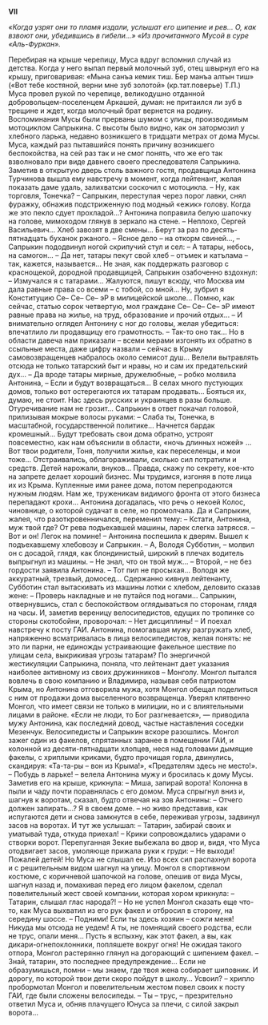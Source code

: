 **VII**


*«Когда узрят они то пламя издали, услышат его шипение и рев… О, как взвоют они, убедившись в гибели…»
«Из прочитанного Мусой в суре «Аль-Фуркан».*


Перебирая на крыше черепицу, Муса вдруг вспомнил случай из детства. Когда у него выпал первый молочный зуб, отец швырнул его на крышу, приговаривая:
«Мына санъа кемик тиш. Бер манъа алтын тиш» («Вот тебе костяной, верни мне зуб золотой» (кр.тат.поверье) Т.П.)
Муса провел рукой по черепице, великодушно отданной добровольцем-поселенцем Аркашей, думая: не притаился ли зуб в трещине и ждет, когда молочный брат вернется на родину.
Воспоминания Мусы были прерваны шумом с улицы, производимым мотоциклом Сапрыкина.
С высоты было видно, как он затормозил у хлебного ларька, недавно возникшего в тридцати метрах от дома Мусы.
Муса, каждый раз пытавшийся понять причину возникшего беспокойства, на сей раз так и не смог понять, что же его так взволновало при виде давнего своего преследователя Сапрыкина.
Заметив в открытую дверь столь важного гостя, продавщица Антонина Турчинова вышла ему навстречу в момент, когда лейтенант, желая показать даме удаль, залихватски соскочил с мотоцикла.
– Ну, как торговля, Тонечка? – Сапрыкин, переступая через порог лавки, снял фуражку, обнажив подстриженную под модный «ежик» голову. Когда же это пекло сдует прохладой…?
Антонина поправила белую шапочку на голове, мимоходом глянув в зеркало на стене.
– Неплохо, Сергей Васильевич… Хлеб завозят в две смены… Берут за раз по десять-пятнадцать буханок ржаного.
– Ясное дело – на откорм свиней…, – Сапрыкин пододвинул ногой скрипучий стул и сел: – А татары, небось, на самогон…
– Да нет, татары пекут свой хлеб – отъмек и катълама – так, кажется, называется…
Не зная, как поддержать разговор с краснощекой, дородной продавщицей, Сапрыкин озабоченно вздохнул:
– Измучался я с татарами… Жалуются, пишут всюду, что Москва им дала равные права со всеми – с тобой, со мной… Ну, зубрил я Конституцию Се– Се– Се– эР в милицейской школе… Помню, как сейчас, статью сорок четвертую, мол граждане Се– Се– Се– эР имеют равные права на жилье, на труд, образование и прочий отдых… – И внимательно оглядел Антонину с ног до головы, желая убедиться: впечатлило ли продавщицу его грамотность. – Так-то оно так… Но в области давеча нам приказали – всеми мерами изгонять их обратно в ссыльные места, даже цифру назвали – сейчас в Крыму самовозвращенцев набралось около семисот душ… Велели вытравлять отсюда не только татарский быт и нравы, но и сам их предательский дух…
– Да вроде татары мирные, дружелюбные, – робко молвила Антонина, – Если и будут возвращаться… В селах много пустующих домов, только вот остерегаются их татарам продавать… Бояться их, думаю, не стоит. Нас здесь русских и украинцев в разы больше. Отуречивание нам не грозит…
Сапрыкин в ответ покачал головой, прилизывая мокрые волосы руками:
– Слаба ты, Тонечка, в масштабной, государственной политике… Начнется бардак кромешный… Будут требовать свои дома обратно, устроят повсеместно, как нам объяснили в области, «ночь длинных ножей» …Вот твои родители, Тоня, получили жилье, как переселенцы, и мои тоже… Отстраивались, облагораживали, сколько сил потратили и средств. Детей нарожали, внуков… Правда, скажу по секрету, кое-кто на запрете делает хороший бизнес. Мы трудимся, изгоняя в поте лица их из Крыма. Купленные ими ранее дома, потом перепродаются нужным людям. Нам же, труженикам видимого фронта от этого бизнеса перепадают крохи…
Антонина догадалась, что речь о некоей Колос, чиновнице, о которой судачат в селе, но промолчала.
Да и Сапрыкин, жалея, что разоткровенничался, переменил тему:
– Кстати, Антонина, муж твой где?
От рева подъехавшей машины, ларек слегка затрясся.
– Вот и он! Легок на помине! – Антонина поспешила к дверям.
Вышел к подъехавшему хлебовозу и Сапрыкин.
– А, Володя Субботин, – молвил он с досадой, глядя, как блондинистый, широкий в плечах водитель выпрыгнул из машины. – Не знал, что он твой муж…
– Второй, – не без гордости заявила Антонина. – Тот пил не просыхая… Володя же аккуратный, трезвый, домосед…
Сдержанно кивнув лейтенанту, Субботин стал вытаскивать из машины лотки с хлебом, деловито сказав жене:
– Проверь накладные и не путайся под ногами…
Сапрыкин, отвернувшись, стал с беспокойством оглядываться по сторонам, глядя на часы. И, заметив вереницу велосипедистов, едущих по тропинке со стороны скотобойни, проворочал:
– Нет дисциплины! – И поехал навстречу к посту ГАИ.
Антонина, помогавшая мужу разгружать хлеб, напряженно всматривалась в лица велосипедистов, желая понять: не это ли парни, не единожды устраивающие факельное шествие по улицам села, выкрикивая угрозы татарам? По энергичной жестикуляции Сапрыкина, поняла, что лейтенант дает указания наиболее активному из своих дружинников – Монголу.
Монгол пытался вовлечь в свою компанию и Владимира, называя себя патриотом Крыма, но Антонина отговорила мужа, хотя Монгол обещал поделиться с ним от продажи дома выселенного возвращенца. Уверял клятвенно Монгол, что имеет связи не только в милиции, но и с влиятельными лицами в районе.
«Если не люди, то Бог разгневается», — приводила мужу Антонина, как последний довод, частые наставления соседки Мезенчук.
Велосипедисты и Сапрыкин вскоре разошлись. Монгол зажег один из факелов, спрятанных заранее в помещении ГАИ, и колонной из десяти-пятнадцати хлопцев, неся над головами дымящие факелы, с хриплыми криками, будто прочищая горла, двинулись, скандируя: «Та-та-ры – вон из Крыма!», «Предателям здесь не место!».
– Побудь в ларьке! – велела Антонина мужу и бросилась к дому Мусы. Заметив его на крыше, крикнула:
– Миша, запирай ворота!
Колонна в пыли и чаду почти поравнялась с его домом. Муса спрыгнул вниз и, шагнув к воротам, сказал, будто отвечая на зов Антонины:
– Отчего должен запирать…? Я в своем доме. – но живо представив, как испугаются дети и снова замкнутся в себе, переживая угрозы, задвинул засов на воротах. И тут же услышал:
– Татарин, забирай своих и уматывай туда, откуда приехал! – Крики сопровождались ударами о створки ворот.
Перепуганная Зекие выбежала во двор и, видя, что Муса отодвигает засов, умоляюще прижала руки к груди:
– Не выходи! Пожалей детей!
Но Муса не слышал ее. Изо всех сил распахнул ворота и с решительным видом шагнул на улицу.
Монгол в спортивном костюме, с коричневой шапочкой на голове, опешив от вида Мусы, шагнул назад и, помахивая перед его лицом факелом, сделал повелительный жест своей компании, которая хором крикнула:
– Татарин, слышал глас народа?! – Но не успел Монгол сказать еще что-то, как Муса выхватил из его рук факел и отбросил в сторону, на середину шоссе.
– Подними! Если ты здесь хозяин – сожги меня! Никуда мы отсюда не уедем! А ты, не помнящий своего родства, если не трус, опали меня… Пусть я вспыхну, как этот факел, а вы, как дикари-огнепоклонники, попляшете вокруг огня!
Не ожидая такого отпора, Монгол растерянно глянул на догорающий с шипением факел.
– Знай, татарин, это последнее предупреждение… Если не образумишься, помни – мы знаем, где твоя жена собирает шиповник. И дорогу, по которой твои дети скоро пойдут в школу… Усвоил? – хрипло пробормотал Монгол и повелительным жестом повел своих к посту ГАИ, где были сложены велосипеды.
– Ты – трус, – презрительно ответил Муса и, обняв плачущего Юнуса за плечи, с силой закрыл ворота…
